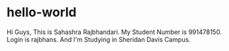 # hello-world

Hi Guys,
This is Sahashra Rajbhandari.
My Student Number is 991478150.
Login is rajbhans.
And I'm Studying in Sheridan Davis Campus.
